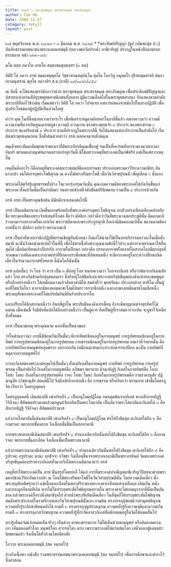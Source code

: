 ```yaml
---
title: กัณฑ์ ๑ พระพุทธคุณ พระธรรมคุณ พระสังฆคุณ
author: Tao He
date: 2488-11-27
category: Jekyll
layout: post
---
```



๒๗ พฤศจิกายน พ.ศ. ๒๔๘๘ – ๓ มีนาคม พ.ศ. ๒๔๘๙ *
*พระทิพย์ปริญญา (ธูป กลัมพะสุต ป.๖) บันทึกธรรมเทศนาของพระมงคลเทพมุนี (หลวงพ่อวัดปากน้ำ ภาษีเจริญ) ปรากฎในหนังสือตามรอยธรรมกาย หน้า ๓๒๒-๓๘๖

นโม ตสฺส ภควโต อรหโต สมฺมาสมฺพุทฺธสฺสฯ (๓ หน)

อิติปิ โส ภควา อรหํ สมฺมาสมฺพุทฺโธ วิชฺชาจรณสมฺปนฺโน สุคโต โลกวิทู อนุตฺตโร ปุริสทมฺมสารถิ สตฺถา เทวมนุสฺสานํ พุทฺโธ ภควาติฯ
สํ.ม.(บาลี) ๑๙/๑๔๘๖/๔๕๔

ณ บัดนี้ จะได้แสดงธรรมิกถาว่าด้วย พระพุทธคุณ พระธรรมคุณ พระสังฆคุณ เพื่อประดับสติปัญญาและปสาทะแห่งท่านสัปบุรุษพุทธศาสนิกชนทั้งหลาย ผู้มีความเลื่อมใสในพระพุทธศาสนา จักแสดงตามลำดับพระบาลีที่ยกไว้ข้างต้น เริ่มแต่คำว่า อิติปิ โส ภควา ไปจนจบ แต่การแสดงจะหนักไปในทางปฏิบัติ เพื่อมุ่งประโยชน์แก่ผู้ปฏิบัติเป็นส่วนใหญ่

คำว่า คุณ ในที่นี้หมายความว่ากระไร เมื่อพิเคราะห์ดูตามถ้อยคำในบาลีนี้แล้ว หมายความว่า ความดี ความงามที่ควรเทิดทูนเคารพบูชา ความดี ความงาม ของพระพุทธเจ้า ๙ ประการ ของพระธรรม ๖ ประการ ของอริยสงฆ์ ๙ ประการ ตามที่ปรากฏในพระบาลีนี้ จักได้แสดงแต่ละประการเป็นลำดับไป เริ่มต้นพระพุทธคุณก่อน ซึ่งตั้งต้นด้วยคำว่า อรหํ ตลอดจนจบสังฆคุณ

สมเด็จพระสัมมาสัมพุทธเจ้าของเราที่มีพระเกียรติคุณเฟื่องฟู จนเป็นที่เคารพสักการะของมวลเทวดา อินทร์ พรหมและมนุษย์มาจนตราบเท่าทุกวันนี้ มิใช่เพราะเหตุที่พระองค์เป็นกษัตริย์ แต่เป็นเพราะเหตุอื่น

เหตุอื่นคืออะไร ก็คือเหตุที่พระองค์สละราชสมบัติออกบรรพชา ประกอบพระมหาวิริยะความเพียร อันแรงกล้า จนได้บรรลุพระโพธิญาณ ณ ควงไม้พระศรีมหาโพธิ์ เมื่อวันวิสาขปุรณมี เพ็ญเดือน ๖ นั้นเอง

พระองค์ได้ตรัสรู้เญยธรรมทั้งปวง ในเวลารุ่งอรุณวันนั้น คุณงามความดีของพระองค์ได้บังเกิดขึ้นแก่พระองค์ ตั้งแต่วันนั้นเป็นลำดับมา จนตราบเข้าเสด็จดับขันธปรินิพพาน รวมเป็น ๙ ประการด้วยกัน

อรหํ
อรหํ เป็นพระคุณข้อต้น มีนัยดังจะแสดงต่อไปนี้

อรหํ เป็นเนมิตกนาม เกิดขึ้นเองพร้อมกับที่พระองค์บรรลุพระโพธิญาณ ยกตัวอย่างเทียบเคียงคล้ายกับชื่อ พระมเหสีของพระเจ้าปเสนทิโกศล ชื่อว่า มัลลิกา กล่าวคือว่าวันที่พระนางเธอประสูตินั้น มีดอกมะลิร่วงลงมาจากอากาศในเวลาเกิด พระราชบิดาและพระประยูรญาติ ถือเอานิมิตดอกมะลินั้น ขนานนามธิดาองค์นั้นว่า มัลลิกา แปลว่า พระนางมะลิ

อรหํ เป็นคำที่พวกเรานักปฏิบัติธรรมเชิดชูกันนักหนา ถึงแก่ได้นำมาใช้เป็นบทบริกรรมภาวนาในเมื่อนั่งสมาธิ
ฉะนั้นจึงขอนำมาแปลไว้ในที่นี้ เพื่อได้ซาบซึ้งถึงพระคุณนามข้อนี้ไว้บ้าง แต่การจะพรรณนาให้สิ้นสุดได้ เมื่อคิดเทียบแล้วก็เท่ากับ อากาศในปีกนก กล่าวคือ บรรดาอากาศทั้งหลายในสากลโลกมีมากสุดที่จะคณนา แต่คิดเฉพาะอากาศเท่าที่ปีกนกกระพือขณะที่บินหนหนึ่ง จะมีอากาศอยู่ในระหว่างปีกนกนิดเดียวในจำนวนอากาศทั้งหลาย นี่ฉันใดก็ฉันนั้น

อรหํ แปลสั้นๆ ว่า ไกล ว่า ควร เป็น ๒ นัยอยู่
ไกล หมายความว่า ไกลจากกิเลส หรือว่าพ้นจากกิเลสเสียแล้ว ไกล ตรงกันข้ามกับปุถุชนคนเรา ซึ่งยังอยู่ใกล้ชิดกิเลส
พระองค์บริสุทธิ์ผุดผ่องดังแท่งทองชมพูนุท หรืออีกอย่างหนึ่งว่า ใสเหมือนดวงแก้วอันหาค่ามิได้ สมคำที่ว่า พุทธรัตนะ ประกอบด้วย ตาทิโน เป็นผู้คงที่ไม่หวั่นไหว หากจะมีของหอมมาชะโลมไล้พระวรกายซีกหนึ่ง และเอาของเหม็นมาชโลมซีกหนึ่ง พระหฤทัยของพระองค์ก็ไม่แปรผันยินดียินร้ายประการใด

และเปรียบได้อีกสถานหนึ่งว่า อินทขีลูปโม พระทัยมั่นคงดังเสาเขื่อน ถึงจะมีพายุมาแต่จาตุรทิศก็ไม่คลอน เมื่อเช่นนี้ จึงมีนัยที่แปลได้อีกอย่างหนึ่งว่า เป็นผู้ควร คือเป็นผู้ที่เราสมควรจะเทิด จะบูชาไว้เหนือสิ่งทั้งหมด

อรหํ เป็นนามเหตุ พระคุณนาม นอกนั้นเป็นนามผล

ว่าในด้านภาวนา กายนี้มีซ้อนกันเป็นชั้นๆ
มีกายทิพย์ซ้อนอยู่ในกายมนุษย์
กายรูปพรหมซ้อนอยู่ในกายทิพย์
กายอรูปพรหมซ้อนอยู่ในกายรูปพรหม
กายธรรมซ้อนอยู่ในกายอรูปพรหม
คนเราที่ว่าตายนั้น คือกายทิพย์กับกายมนุษย์หลุดพราก ออกจากกัน เหมือนมะขามกะเทาะล่อนจากเปลือก ฉะนั้น กายทิพย์ก็หลุดจากกายมนุษย์ไป

การละกิเลสของพระองค์หลุดไปเป็นชั้นๆ ตั้งแต่กิเลสในกายมนุษย์ กายทิพย์ กายรูปพรหม กายอรูปพรหม เป็นลำดับไป
กิเลสในกายมนุษย์คือ อภิชฌา พยาบาท มิจฉาทิฏฐิ
กิเลสในกายทิพย์คือ โลภะ โทสะ โมหะ
กิเลสในกายรูปพรหมคือ ราคะ โทสะ โมหะ
กิเลสในกายอรูปพรหมคือ กามราคานุสัย ปฏิฆานุสัย อวิชชานุสัย
ต่อแต่นี้ไป จึงชักเข้าถึงกายหนึ่ง คือ กายธรรม หรือเรียกว่า ธรรมกาย เข้าชั้นโคตรภูจิต เรียกว่า โคตรภูบุคคล

โคตรภูบุคคลนี้ เดินสมาบัติ เพ่งอริยสัจ ๔ เป็นอนุโลมปฏิโลม จนหลุดพ้นจากกิเลส พวกสักกายทิฏฐิ วิจิกิจฉา สีลัพพตปรามาสแล้วตกศูนย์วับกลับเป็นพระโสดาบัน เป็นอันว่าพระโสดาบันละกิเลสได้ ๓ คือสักกายทิฏฐิ วิจิกิจฉา สีลัพพตปรามาส

แล้วกายโสดาบันนี้เดินสมาบัติ เพ่งอริยสัจ ๔ เป็นอนุโลมปฏิโลม ต่อไปถึงขีดสุด ละกิเลสได้อีก ๒ คือกามราคะ พยาบาทชั้นหยาบ จึงเลื่อนชั้นขึ้นเป็นสกทาคามี

กายพระสกทาคามีเดินสมาบัติ เพ่งอริยสัจ ๔ ทำนองเดียวกันนั้นต่อไปถึงขีดสุด ละกิเลสได้อีก ๒ คือกามราคะ พยาบาทขั้นละเอียด จึงเลื่อนชั้นเป็นพระอนาคามี

แล้วกายพระอนาคามีเดินสมาบัติ เพ่งอริยสัจ ๔ ทำนองเดียวกันนั้นต่อไปถึงขีดสุด ละกิเลสได้อีก ๕ คือ รูปราคะ อรูปราคะ มานะ อุทธัจจะ อวิชชา จึงเลื่อนขึ้นจากพระอนาคามีเป็นพระอรหันต์ จิตของพระองค์บริสุทธิ์ผุดผ่องปราศจากกิเลสทั้งมวลจึงได้พระเนมิตกนามว่า อรหํ

เหตุที่ทำให้พระองค์เป็น อรหํ นั้นสรุปโดยย่อก็ ได้แก่ การที่พระองค์บำเพ็ญสมาธิเจริญวิปัสสนาด้วยพระมหาปธานวิริยะอันแรงกล้า ณ โคนไม้พระศรีมหาโพธิ์ในวันวิสาขปุรณมีนั้น โดยความเด็ดเดี่ยว ตั้งพระหฤทัยอธิษฐานว่า แม้เนื้อและเลือดในพระสรีระของพระองค์จะเหือดแห้งเหลือแต่ เส้นเอ็น หนัง และกระดูกก็ตามทีเถิด หากไม่ได้บรรลุพระสัมโพธิญาณตราบใด พระองค์จะไม่ยอมลุกจากที่นั้นเป็นอันขาด แล้วพระองค์ก็ทรงนั่งสมาธิรุดไป ด้วยน้ำพระทัยอันเด็ดเดี่ยว ในที่สุดก็ได้บรรลุพระสัมโพธิญาณ สมดังพระประสงค์ในราตรีกาลแห่งวันวิสาขปุรณมีนั้นเอง
ยามต้น ทรงบรรลุปุพเพนิวาสานุสสติญาณ ความหยั่งรู้ระลึกชาติหนหลังได้
ยามที่ ๒ ทรงบรรลุจุตูปปาตญาณ ความหยั่งรู้ถึงความจุติและความเกิด
ยามที่ ๓ ทรงบรรลุอาสวักขยญาณ ความหยั่งรู้ที่กำจัดอาสวกิเลสที่หมักหมมอยู่ในจิตให้หมดสิ้นไป

ทรงรู้เห็นแจ่มแจ้งหมดเห็นจริงๆ เห็นด้วย ตาของธรรมกาย ไม่ใช่เห็นด้วยตามนุษย์ หรือคิดคาดคะเนเอา เห็นตลอดทั่วโลก มนุษย์โลก สวรรค์โลก นรก เพราะพระองค์ได้ผ่านพ้นโลก เสด็จออกสู่แดนพระนิพพานแล้ว จึงเห็นได้ทั่วถ้วนโดยมิสงสัย

โอวาท พระมงคลเทพมุนี (สด จนฺทสโร)

อ้างอิงเนื้อหา หนังสือ รวมพระธรรมเทศนาพระมงคลเทพมุนี (สด จนฺทสโร)
เพื่อการศึกษาและดำรงไว้ซึ่งคำสอน